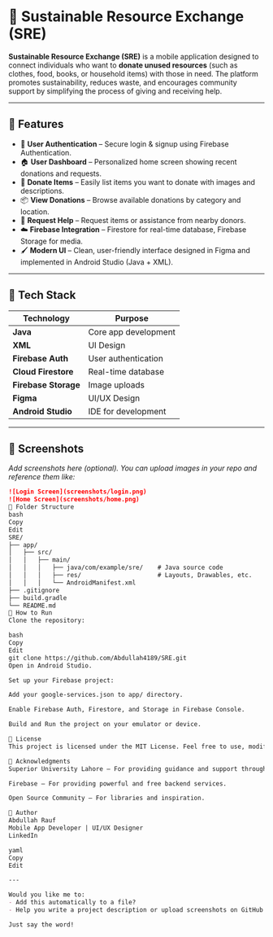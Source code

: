 # 🌱 Sustainable Resource Exchange (SRE)

**Sustainable Resource Exchange (SRE)** is a mobile application designed to connect individuals who want to **donate unused resources** (such as clothes, food, books, or household items) with those in need. The platform promotes sustainability, reduces waste, and encourages community support by simplifying the process of giving and receiving help.

---

## 📱 Features

- 🔐 **User Authentication** – Secure login & signup using Firebase Authentication.
- 🏠 **User Dashboard** – Personalized home screen showing recent donations and requests.
- 🎁 **Donate Items** – Easily list items you want to donate with images and descriptions.
- 📦 **View Donations** – Browse available donations by category and location.
- 🙋 **Request Help** – Request items or assistance from nearby donors.
- ☁️ **Firebase Integration** – Firestore for real-time database, Firebase Storage for media.
- 🖌️ **Modern UI** – Clean, user-friendly interface designed in Figma and implemented in Android Studio (Java + XML).

---

## 🔧 Tech Stack

| Technology     | Purpose                      |
|----------------|------------------------------|
| **Java**       | Core app development         |
| **XML**        | UI Design                    |
| **Firebase Auth** | User authentication     |
| **Cloud Firestore** | Real-time database    |
| **Firebase Storage** | Image uploads         |
| **Figma**      | UI/UX Design                 |
| **Android Studio** | IDE for development     |

---

## 📸 Screenshots

_Add screenshots here (optional). You can upload images in your repo and reference them like:_

```markdown
![Login Screen](screenshots/login.png)
![Home Screen](screenshots/home.png)
📂 Folder Structure
bash
Copy
Edit
SRE/
├── app/
│   ├── src/
│   │   ├── main/
│   │   │   ├── java/com/example/sre/    # Java source code
│   │   │   ├── res/                     # Layouts, Drawables, etc.
│   │   │   └── AndroidManifest.xml
├── .gitignore
├── build.gradle
└── README.md
🚀 How to Run
Clone the repository:

bash
Copy
Edit
git clone https://github.com/Abdullah4189/SRE.git
Open in Android Studio.

Set up your Firebase project:

Add your google-services.json to app/ directory.

Enable Firebase Auth, Firestore, and Storage in Firebase Console.

Build and Run the project on your emulator or device.

📜 License
This project is licensed under the MIT License. Feel free to use, modify, and share with credit.

🙌 Acknowledgments
Superior University Lahore – For providing guidance and support throughout the project.

Firebase – For providing powerful and free backend services.

Open Source Community – For libraries and inspiration.

👤 Author
Abdullah Rauf
Mobile App Developer | UI/UX Designer
LinkedIn

yaml
Copy
Edit

---

Would you like me to:
- Add this automatically to a file?
- Help you write a project description or upload screenshots on GitHub too?

Just say the word!
